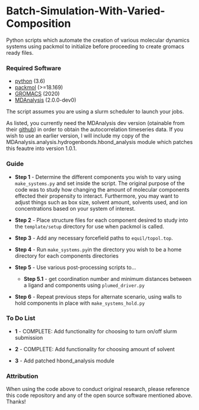 # Batch-Simulation-With-Varied-Composition
Python scripts which automate the creation of various molecular dynamics systems using packmol to initialize before proceeding to create gromacs ready files.

### Required Software

- [python](https://www.python.org/) (3.6)
- [packmol](http://m3g.iqm.unicamp.br/packmol/home.shtml) (>=18.169)
- [GROMACS](https://manual.gromacs.org/documentation/2020/download.html) (2020)
- [MDAnalysis](https://docs.mdanalysis.org/stable/index.html) (2.0.0-dev0)

The script assumes you are using a slurm scheduler to launch your jobs.

As listed, you currently need the MDAnalysis dev version (otainable from their [github](https://github.com/MDAnalysis)) in order to obtain the autocorrelation timeseries data. If you wish to use an earlier version, I will include my copy of the MDAnalysis.analysis.hydrogenbonds.hbond_analysis module which patches this feautre into version 1.0.1.

### Guide

- __Step 1__ - Determine the different components you wish to vary using `make_systems.py` and set inside the script. The original purpose of the code was to study how changing the amount of molecular components effected their propensity to interact. Furthermore, you may want to adjust things such as box size, solvent amount, solvents used, and ion concentrations based on your system of interest.

- __Step 2__ - Place structure files for each component desired to study into the `template/setup` directory for use when packmol is called.

- __Step 3__ - Add any necessary forcefield paths to `equil/topol.top`.

- __Step 4__ - Run `make_systems.py`in the directory you wish to be a home directory for each components directories

- __Step 5__ - Use various post-processing scripts to...
  - __Step 5.1__ - get coordination number and minimum distances between a ligand and components using `plumed_driver.py`

- __Step 6__ - Repeat previous steps for alternate scenario, using walls to hold components in place with  `make_systems_hold.py`


### To Do List

- __1__ - COMPLETE: Add functionality for choosing to turn on/off slurm submission

- __2__ - COMPLETE: Add functionality for choosing amount of solvent
- __3__ - Add patched hbond_analysis module


### Attribution

When using the code above to conduct original research, please reference this code repository and any of the open source software mentioned above. Thanks!
